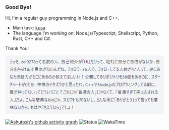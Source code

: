 ### Good Bye!

Hi, I'm a regular guy programming in Node.js and C++.
- Main task: [kusa](https://github.com/Zel9278/kusa)
- The language I'm working on: Node.js/Typescript, Shellscript, Python, Rust, C++ and C#.

Thank You!

![roast image](https://raw.githubusercontent.com/Zel9278/Zel9278/main/chrome_v0Ww1BUDdo.png)

[![Ashutosh's github activity graph](https://github-readme-activity-graph.vercel.app/graph?username=zel9278&bg_color=7cc5fe&color=000000&line=ff8d5c&point=8f8f8f&area=true&hide_border=true)](https://github.com/ashutosh00710/github-readme-activity-graph)
![Status](https://github-readme-stats.vercel.app/api?username=Zel9278&card_width=495px&rank_icon=percentile&show_icons=true&number_format=long&show=reviews,prs_merged&title_color=FFED7C&text_color=FFFFFF&icon_color=a0b8fd&border_color=3FE8FF&bg_color=25,406071,89cdf1)
![WakaTime](https://github-readme-stats.vercel.app/api/wakatime?username=ced0180&title_color=FFED7C&text_color=FFFFFF&icon_color=a0b8fd&border_color=3FE8FF&bg_color=25,406071,89cdf1)
